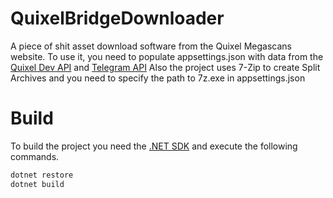 # QuixelBridgeDownloader
A piece of shit asset download software from the Quixel Megascans website.
To use it, you need to populate appsettings.json with data from the [Quixel Dev API](https://quixel.com/account) and [Telegram API](https://my.telegram.org/)
Also the project uses 7-Zip to create Split Archives and you need to specify the path to 7z.exe in appsettings.json

# Build

To build the project you need the [.NET SDK](https://dotnet.microsoft.com/en-us/download) and execute the following commands.

```bash
dotnet restore
dotnet build
```
